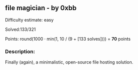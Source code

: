 ##	file magician - by 0xbb

Difficulty estimate: easy

Solved:133/321

Points: round(1000 · min(1, 10 / (9 + [133 solves]))) = **70** points



###	Description:

Finally (again), a minimalistic, open-source file hosting solution.
